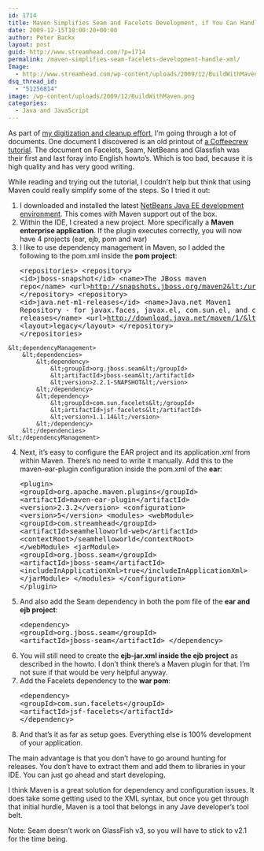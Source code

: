 ```yaml
---
id: 1714
title: Maven Simplifies Seam and Facelets Development, if You Can Handle the XML
date: 2009-12-15T10:00:20+00:00
author: Peter Backx
layout: post
guid: http://www.streamhead.com/?p=1714
permalink: /maven-simplifies-seam-facelets-development-handle-xml/
Image:
  - http://www.streamhead.com/wp-content/uploads/2009/12/BuildWithMaven.png
dsq_thread_id:
  - "51256814"
image: /wp-content/uploads/2009/12/BuildWithMaven.png
categories:
  - Java and JavaScript
---
```

As part of <a title="Scanning Documents: Lessons Learned" href="http://www.streamhead.com/scanning-documents-lessons-learned/" target="_blank">my digitization and cleanup effort</a>, I&#8217;m going through a lot of documents. One document I discovered is an old printout of <a title="Coffeecrew.org documents" href="http://coffeecrew.org/documents.html" target="_blank">a Coffeecrew tutorial</a>. The document on Facelets, Seam, NetBeans and Glassfish was their first and last foray into English howto&#8217;s. Which is too bad, because it is high quality and has very good writing.

While reading and trying out the tutorial, I couldn&#8217;t help but think that using Maven could really simplify some of the steps. So I tried it out:
  
<!--more-->

  1. I downloaded and installed the latest <a title="NetBeans" href="http://netbeans.org/" target="_blank">NetBeans Java EE development environment</a>. This comes with Maven support out of the box.
  2. Within the IDE, I created a new project. More specifically a **Maven enterprise application**. If the plugin executes correctly, you will now have 4 projects (ear, ejb, pom and war)
  3. I like to use dependency management in Maven, so I added the following to the pom.xml inside the **pom project**: <pre lang="xml">&lt;repositories>
        &lt;repository>
            &lt;id>jboss-snapshot&lt;/id>
            &lt;name>The JBoss maven repo&lt;/name>
            &lt;url>http://snapshots.jboss.org/maven2&lt;/url>
        &lt;/repository>
        &lt;repository>
            &lt;id>java.net-m1-releases&lt;/id>
            &lt;name>Java.net Maven1 Repository - for javax.faces, javax.el, com.sun.el, and com.sun.facelets releases&lt;/name>
            &lt;url>http://download.java.net/maven/1/&lt;/url>
            &lt;layout>legacy&lt;/layout>
        &lt;/repository>
    &lt;/repositories>

    &lt;dependencyManagement>
        &lt;dependencies>
            &lt;dependency>
                &lt;groupId>org.jboss.seam&lt;/groupId>
                &lt;artifactId>jboss-seam&lt;/artifactId>
                &lt;version>2.2.1-SNAPSHOT&lt;/version>
            &lt;/dependency>
            &lt;dependency>
                &lt;groupId>com.sun.facelets&lt;/groupId>
                &lt;artifactId>jsf-facelets&lt;/artifactId>
                &lt;version>1.1.14&lt;/version>
            &lt;/dependency>
        &lt;/dependencies>
    &lt;/dependencyManagement>
</pre>

  4. Next, it&#8217;s easy to configure the EAR project and its application.xml from within Maven. There&#8217;s no need to write it manually. Add this to the maven-ear-plugin configuration inside the pom.xml of the **ear**: <pre lang="xml">&lt;plugin>
                &lt;groupId>org.apache.maven.plugins&lt;/groupId>
                &lt;artifactId>maven-ear-plugin&lt;/artifactId>
                &lt;version>2.3.2&lt;/version>
                &lt;configuration>
                    &lt;version>5&lt;/version>
                    &lt;modules>
                        &lt;webModule>
                            &lt;groupId>com.streamhead&lt;/groupId>
                            &lt;artifactId>seamhelloworld-web&lt;/artifactId>
                            &lt;contextRoot>/seamhelloworld&lt;/contextRoot>
                        &lt;/webModule>
                        &lt;jarModule>
                            &lt;groupId>org.jboss.seam&lt;/groupId>
                            &lt;artifactId>jboss-seam&lt;/artifactId>
                            &lt;includeInApplicationXml>true&lt;/includeInApplicationXml>
                        &lt;/jarModule>
                    &lt;/modules>
                &lt;/configuration>
            &lt;/plugin>
</pre>

  5. And also add the Seam dependency in both the pom file of the **ear and ejb project**: <pre lang="xml">&lt;dependency>
            &lt;groupId>org.jboss.seam&lt;/groupId>
            &lt;artifactId>jboss-seam&lt;/artifactId>
        &lt;/dependency>
</pre>

  6. You will still need to create the **ejb-jar.xml inside the ejb project** as described in the howto. I don&#8217;t think there&#8217;s a Maven plugin for that. I&#8217;m not sure if that would be very helpful anyway.
  7. Add the Facelets dependency to the **war pom**: <pre lang="xml">&lt;dependency>
            &lt;groupId>com.sun.facelets&lt;/groupId>
            &lt;artifactId>jsf-facelets&lt;/artifactId>
        &lt;/dependency>
</pre>

  8. And that&#8217;s it as far as setup goes. Everything else is 100% development of your application.

The main advantage is that you don&#8217;t have to go around hunting for releases. You don&#8217;t have to extract them and add them to libraries in your IDE. You can just go ahead and start developing.

I think Maven is a great solution for dependency and configuration issues. It does take some getting used to the XML syntax, but once you get through that initial hurdle, Maven is a tool that belongs in any Jave developer&#8217;s tool belt.

Note: Seam doesn&#8217;t work on GlassFish v3, so you will have to stick to v2.1 for the time being.

<!-- AddThis Advanced Settings generic via filter on the_content -->

<!-- AddThis Share Buttons generic via filter on the_content -->